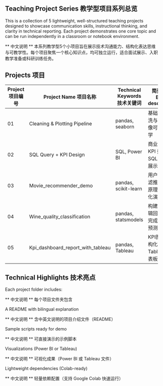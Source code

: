 ## Teaching Project Series 教学型项目系列总览

This is a collection of 5 lightweight, well-structured teaching projects designed to showcase communication skills, instructional thinking, and clarity in technical reporting. Each project demonstrates one core topic and can be run independently in a classroom or notebook environment.

** 中文说明 ** 本系列教学型5个小项目旨在展示技术沟通能力、结构化表达思维与可教学性。每个项目聚焦一个核心知识点，均可独立运行，适合面试展示、入职教学准备或科研训练任务。

## Projects 项目

| Project 项目编号 | Project Name 项目名称 | Technical Keywords 技术关键词 | 简要说明 Brief description |
|------------------|------------------------------|-------------------------------|----------------------------------|
| 01             | Cleaning & Plotting Pipeline     | pandas, seaborn             | 基础数据清洗与静态图像可视化教学      |
| 02             | SQL Query + KPI Design           | SQL, Power BI               | 商业场景中 KPI 指标的 SQL 查询与展示 |
| 03             | Movie_recommender_demo           | pandas, scikit-learn        | 用户协同过滤推荐系统原理与可视化演示   |
| 04             | Wine_quality_classification      | pandas, statsmodels         | 构建一个逻辑回归模型完成二分类预测任务 |
| 05             | Kpi_dashboard_report_with_tableau| pandas, Tableau             | KPI图表结构化表达、Tableau仪表板设计 |

## Technical Highlights 技术亮点

Each project folder includes:

** 中文说明 ** 每个项目文件夹包含 

A README with bilingual explanation

** 中文说明 ** 含中英文说明的项目介绍文件（README）

Sample scripts ready for demo  

** 中文说明 ** 可直接演示的示例脚本

Visualizations (Power BI or Tableau) 

** 中文说明 ** 可视化成果（Power BI 或 Tableau 文件）

Lightweight dependencies (Colab-ready)

** 中文说明 ** 轻量依赖配置（支持 Google Colab 快速运行）

